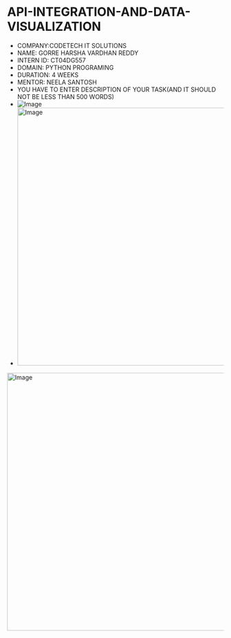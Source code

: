 # API-INTEGRATION-AND-DATA-VISUALIZATION
* COMPANY:CODETECH IT SOLUTIONS
* NAME: GORRE HARSHA VARDHAN REDDY
* INTERN ID: CT04DG557
* DOMAIN: PYTHON PROGRAMING
* DURATION: 4 WEEKS
* MENTOR: NEELA SANTOSH
* YOU HAVE TO ENTER DESCRIPTION OF YOUR TASK(AND IT SHOULD NOT BE LESS THAN 500 WORDS)
* ![Image](https://github.com/user-attachments/assets/bafc4731-a3a4-41d5-9df7-01161a69309d)
* <img width="1200" height="600" alt="Image" src="https://github.com/user-attachments/assets/07ff936c-3b4d-4761-a94e-d4cf24948f67" />
<img width="1200" height="600" alt="Image" src="https://github.com/user-attachments/assets/07ff936c-3b4d-4761-a94e-d4cf24948f67" />
